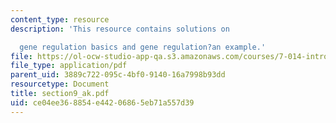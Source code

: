 ```yaml
---
content_type: resource
description: 'This resource contains solutions on

  gene regulation basics and gene regulation?an example.'
file: https://ol-ocw-studio-app-qa.s3.amazonaws.com/courses/7-014-introductory-biology-spring-2005/ce04ee368854e44206865eb71a557d39_section9_ak.pdf
file_type: application/pdf
parent_uid: 3889c722-095c-4bf0-9140-16a7998b93dd
resourcetype: Document
title: section9_ak.pdf
uid: ce04ee36-8854-e442-0686-5eb71a557d39
---
```

